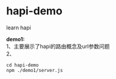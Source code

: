 # hapi-demo
learn hapi 

**demo1:**<br/>
1、主要展示了hapi的路由概念及url参数问题<br>
2、<br>
```
cd hapi-demo
npm ./demo1/server.js
```
